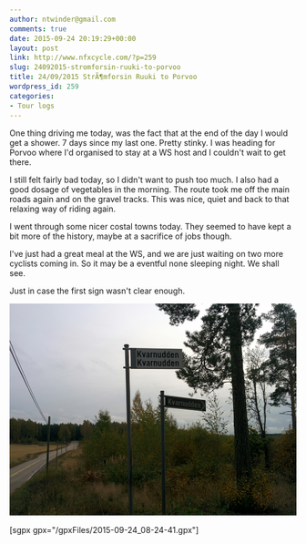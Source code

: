 ```yaml
---
author: ntwinder@gmail.com
comments: true
date: 2015-09-24 20:19:29+00:00
layout: post
link: http://www.nfxcycle.com/?p=259
slug: 24092015-stromforsin-ruuki-to-porvoo
title: 24/09/2015 StrÃ¶mforsin Ruuki to Porvoo
wordpress_id: 259
categories:
- Tour logs
---
```


One thing driving me today, was the fact that at the end of the day I would get a shower. 7 days since my last one. Pretty stinky. I was heading for Porvoo where I'd organised to stay at a WS host and I couldn't wait to get there. 

I still felt fairly bad today, so I didn't want to push too much. I also had a good dosage of vegetables in the morning. The route took me off the main roads again and on the gravel tracks. This was nice, quiet and back to that relaxing way of riding again.

I went through some nicer costal towns today. They seemed to have kept a bit more of the history, maybe at a sacrifice of jobs though. 

I've just had a great meal at the WS, and we are just waiting on two more cyclists coming in. So it may be a eventful none sleeping night. We shall see. 

Just in case the first sign wasn't clear enough. 

[![image](/assets/images/1067.jpg)](/assets/images/1067.jpg)

[sgpx gpx="/gpxFiles/2015-09-24_08-24-41.gpx"]
